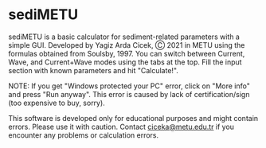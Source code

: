 # sediMETU
sediMETU is a basic calculator for sediment-related parameters with a simple GUI.
Developed by Yagiz Arda Cicek, Ⓒ 2021 in METU using the formulas obtained from Soulsby, 1997.
You can switch between Current, Wave, and Current+Wave modes using the tabs at the top. Fill the input section with known parameters and hit "Calculate!".

NOTE: If you get "Windows protected your PC" error, click on "More info" and press "Run anyway". This error is caused by lack of certification/sign (too expensive to buy, sorry).

This software is developed only for educational purposes and might contain errors. Please use it with caution.
Contact ciceka@metu.edu.tr if you encounter any problems or calculation errors.
